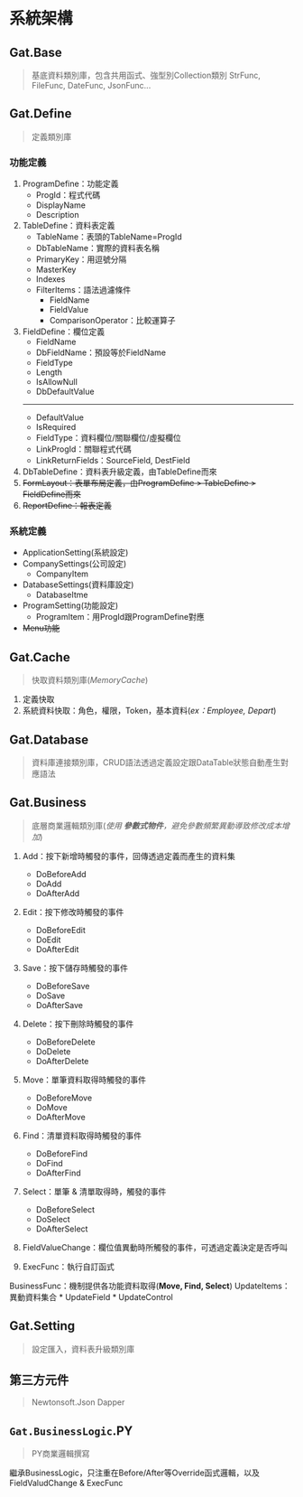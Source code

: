 ﻿# 系統架構 

## **Gat.Base**
>基底資料類別庫，包含共用函式、強型別Collection類別
>StrFunc, FileFunc, DateFunc, JsonFunc...

## **Gat.Define**
>定義類別庫

### 功能定義
1. ProgramDefine：功能定義
	* ProgId：程式代碼
	* DisplayName
	* Description
2. TableDefine：資料表定義
	* TableName：表頭的TableName=ProgId
	* DbTableName：實際的資料表名稱
	* PrimaryKey：用逗號分隔
	* MasterKey
	* Indexes
	* FilterItems：語法過濾條件
		* FieldName
		* FieldValue		
		* ComparisonOperator：比較運算子
4. FieldDefine：欄位定義
	* FieldName
	* DbFieldName：預設等於FieldName
	* FieldType
	* Length
	* IsAllowNull
	* DbDefaultValue
	---
	* DefaultValue
	* IsRequired
	* FieldType：資料欄位/關聯欄位/虛擬欄位
	* LinkProgId：關聯程式代碼
	* LinkReturnFields：SourceField, DestField
5. DbTableDefine：資料表升級定義，由TableDefine而來
6. ~~FormLayout：表單布局定義，由ProgramDefine > TableDefine > FieldDefine而來~~
7. ~~ReportDefine：報表定義~~

### 系統定義
* ApplicationSetting(系統設定)
* CompanySettings(公司設定)
  * CompanyItem
* DatabaseSettings(資料庫設定)
  * DatabaseItme
* ProgramSetting(功能設定)
  * ProgramItem：用ProgId跟ProgramDefine對應
* ~~Menu功能~~

## **Gat.Cache**
>快取資料類別庫(*MemoryCache*)

1. 定義快取
2. 系統資料快取：角色，權限，Token，基本資料(*ex：Employee, Depart*)

## **Gat.Database**
>資料庫連接類別庫，CRUD語法透過定義設定跟DataTable狀態自動產生對應語法

## **Gat.Business**
>底層商業邏輯類別庫(*使用 **參數式物件**，避免參數頻繁異動導致修改成本增加*)

1. Add：按下新增時觸發的事件，回傳透過定義而產生的資料集
	* DoBeforeAdd
	* DoAdd
	* DoAfterAdd

2. Edit：按下修改時觸發的事件
	* DoBeforeEdit
	* DoEdit
	* DoAfterEdit

3. Save：按下儲存時觸發的事件
	* DoBeforeSave
	* DoSave
	* DoAfterSave

4. Delete：按下刪除時觸發的事件
	* DoBeforeDelete
	* DoDelete
	* DoAfterDelete

5. Move：單筆資料取得時觸發的事件
	* DoBeforeMove
	* DoMove
	* DoAfterMove

6. Find：清單資料取得時觸發的事件
	* DoBeforeFind
	* DoFind
	* DoAfterFind

7. Select：單筆 & 清單取得時，觸發的事件
	* DoBeforeSelect
	* DoSelect
	* DoAfterSelect

8. FieldValueChange：欄位值異動時所觸發的事件，可透過定義決定是否呼叫
9. ExecFunc：執行自訂函式 

BusinessFunc：機制提供各功能資料取得(**Move, Find, Select**)
UpdateItems：異動資料集合
	* UpdateField
	* UpdateControl


## **Gat.Setting**
>設定匯入，資料表升級類別庫

## **第三方元件**
> Newtonsoft.Json
> Dapper

## **`Gat.BusinessLogic`.PY**
> PY商業邏輯撰寫

繼承BusinessLogic，只注重在Before/After等Override函式邏輯，以及FieldValudChange & ExecFunc


